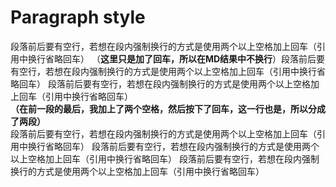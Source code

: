 # Paragraph style
段落前后要有空行，若想在段内强制换行的方式是使用两个以上空格加上回车（引用中换行省略回车）
（**这里只是加了回车，所以在MD结果中不换行**）段落前后要有空行，若想在段内强制换行的方式是使用两个以上空格加上回车（引用中换行省略回车）
段落前后要有空行，若想在段内强制换行的方式是使用两个以上空格加上回车（引用中换行省略回车）  
**（在前一段的最后，我加上了两个空格，然后按下了回车，这一行也是，所以分成了两段）**  
段落前后要有空行，若想在段内强制换行的方式是使用两个以上空格加上回车（引用中换行省略回车）
段落前后要有空行，若想在段内强制换行的方式是使用两个以上空格加上回车（引用中换行省略回车）
段落前后要有空行，若想在段内强制换行的方式是使用两个以上空格加上回车（引用中换行省略回车）

